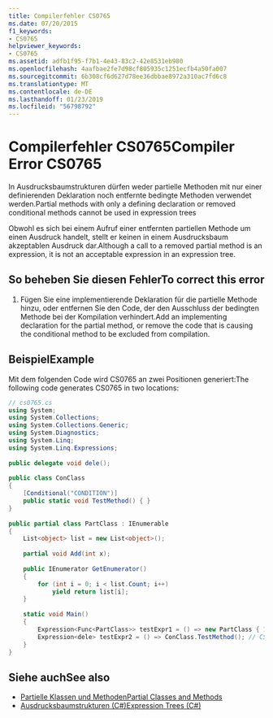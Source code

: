 ```yaml
---
title: Compilerfehler CS0765
ms.date: 07/20/2015
f1_keywords:
- CS0765
helpviewer_keywords:
- CS0765
ms.assetid: adfb1f95-f7b1-4e43-83c2-42e8531eb980
ms.openlocfilehash: 4aafbae2fe7d98cf805935c1251ecfb4a50fa007
ms.sourcegitcommit: 6b308cf6d627d78ee36dbbae8972a310ac7fd6c8
ms.translationtype: MT
ms.contentlocale: de-DE
ms.lasthandoff: 01/23/2019
ms.locfileid: "56798792"
---
```

# <a name="compiler-error-cs0765"></a><span data-ttu-id="da24d-102">Compilerfehler CS0765</span><span class="sxs-lookup"><span data-stu-id="da24d-102">Compiler Error CS0765</span></span>
<span data-ttu-id="da24d-103">In Ausdrucksbaumstrukturen dürfen weder partielle Methoden mit nur einer definierenden Deklaration noch entfernte bedingte Methoden verwendet werden.</span><span class="sxs-lookup"><span data-stu-id="da24d-103">Partial methods with only a defining declaration or removed conditional methods cannot be used in expression trees</span></span>  
  
 <span data-ttu-id="da24d-104">Obwohl es sich bei einem Aufruf einer entfernten partiellen Methode um einen Ausdruck handelt, stellt er keinen in einem Ausdrucksbaum akzeptablen Ausdruck dar.</span><span class="sxs-lookup"><span data-stu-id="da24d-104">Although a call to a removed partial method is an expression, it is not an acceptable expression in an expression tree.</span></span>  
  
## <a name="to-correct-this-error"></a><span data-ttu-id="da24d-105">So beheben Sie diesen Fehler</span><span class="sxs-lookup"><span data-stu-id="da24d-105">To correct this error</span></span>  
  
1.  <span data-ttu-id="da24d-106">Fügen Sie eine implementierende Deklaration für die partielle Methode hinzu, oder entfernen Sie den Code, der den Ausschluss der bedingten Methode bei der Kompilation verhindert.</span><span class="sxs-lookup"><span data-stu-id="da24d-106">Add an implementing declaration for the partial method, or remove the code that is causing the conditional method to be excluded from compilation.</span></span>  
  
## <a name="example"></a><span data-ttu-id="da24d-107">Beispiel</span><span class="sxs-lookup"><span data-stu-id="da24d-107">Example</span></span>  
 <span data-ttu-id="da24d-108">Mit dem folgenden Code wird CS0765 an zwei Positionen generiert:</span><span class="sxs-lookup"><span data-stu-id="da24d-108">The following code generates CS0765 in two locations:</span></span>  
  
```csharp  
// cs0765.cs  
using System;  
using System.Collections;  
using System.Collections.Generic;  
using System.Diagnostics;  
using System.Linq;  
using System.Linq.Expressions;  
  
public delegate void dele();  
  
public class ConClass  
{  
    [Conditional("CONDITION")]  
    public static void TestMethod() { }  
}  
  
public partial class PartClass : IEnumerable  
{  
    List<object> list = new List<object>();  
  
    partial void Add(int x);  
  
    public IEnumerator GetEnumerator()  
    {  
        for (int i = 0; i < list.Count; i++)  
            yield return list[i];  
    }  
  
    static void Main()  
    {  
        Expression<Func<PartClass>> testExpr1 = () => new PartClass { 1, 2 }; // CS0765  
        Expression<dele> testExpr2 = () => ConClass.TestMethod(); // CS0765  
    }  
}  
```  
  
## <a name="see-also"></a><span data-ttu-id="da24d-109">Siehe auch</span><span class="sxs-lookup"><span data-stu-id="da24d-109">See also</span></span>

- [<span data-ttu-id="da24d-110">Partielle Klassen und Methoden</span><span class="sxs-lookup"><span data-stu-id="da24d-110">Partial Classes and Methods</span></span>](../../csharp/programming-guide/classes-and-structs/partial-classes-and-methods.md)
- [<span data-ttu-id="da24d-111">Ausdrucksbaumstrukturen (C#)</span><span class="sxs-lookup"><span data-stu-id="da24d-111">Expression Trees (C#)</span></span>](../programming-guide/concepts/expression-trees/index.md)
